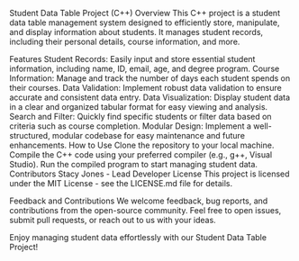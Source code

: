 Student Data Table Project (C++)
Overview
This C++ project is a student data table management system designed to efficiently store, manipulate, and display information about students. It manages student records, including their personal details, course information, and more.

Features
Student Records: Easily input and store essential student information, including name, ID, email, age, and degree program.
Course Information: Manage and track the number of days each student spends on their courses.
Data Validation: Implement robust data validation to ensure accurate and consistent data entry.
Data Visualization: Display student data in a clear and organized tabular format for easy viewing and analysis.
Search and Filter: Quickly find specific students or filter data based on criteria such as course completion.
Modular Design: Implement a well-structured, modular codebase for easy maintenance and future enhancements.
How to Use
Clone the repository to your local machine.
Compile the C++ code using your preferred compiler (e.g., g++, Visual Studio).
Run the compiled program to start managing student data.
Contributors
Stacy Jones - Lead Developer
License
This project is licensed under the MIT License - see the LICENSE.md file for details.

Feedback and Contributions
We welcome feedback, bug reports, and contributions from the open-source community. Feel free to open issues, submit pull requests, or reach out to us with your ideas.

Enjoy managing student data effortlessly with our Student Data Table Project!
